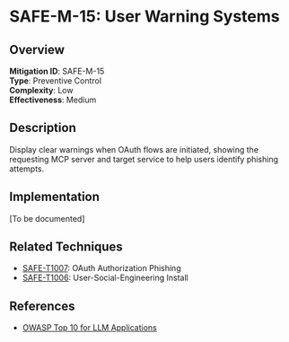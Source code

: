 # SAFE-M-15: User Warning Systems

## Overview
**Mitigation ID**: SAFE-M-15  
**Type**: Preventive Control  
**Complexity**: Low  
**Effectiveness**: Medium  

## Description
Display clear warnings when OAuth flows are initiated, showing the requesting MCP server and target service to help users identify phishing attempts.

## Implementation
[To be documented]

## Related Techniques
- [SAFE-T1007](../../techniques/SAFE-T1007/README.md): OAuth Authorization Phishing
- [SAFE-T1006](../../techniques/SAFE-T1006/README.md): User-Social-Engineering Install

## References
- [OWASP Top 10 for LLM Applications](https://owasp.org/www-project-top-10-for-large-language-model-applications/)